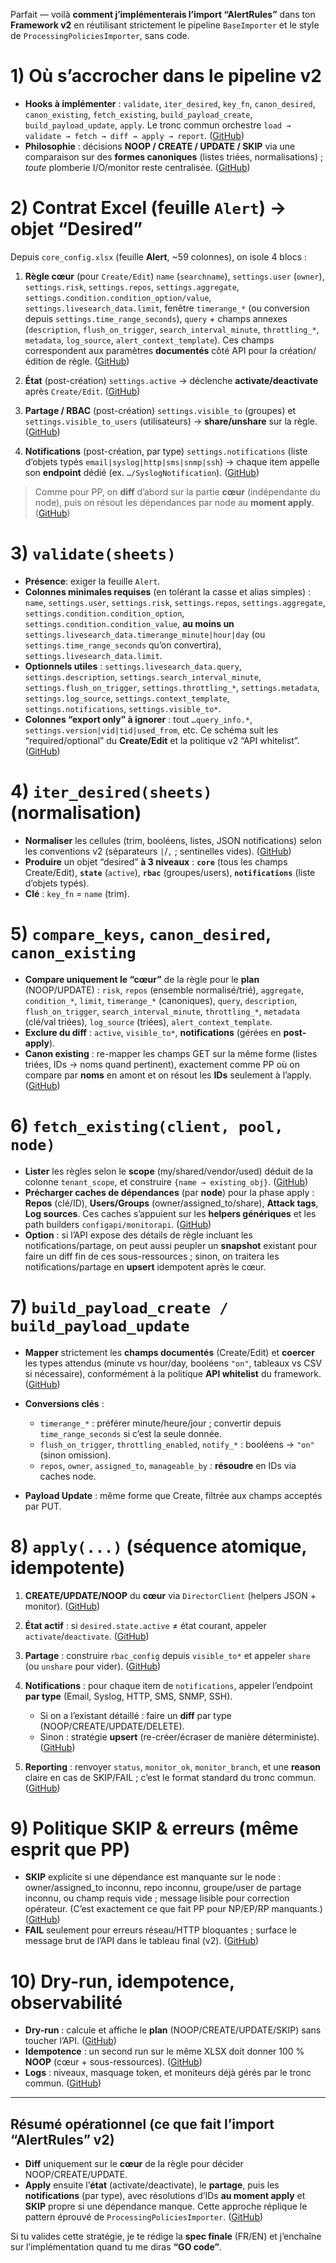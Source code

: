 Parfait — voilà **comment j’implémenterais l’import “AlertRules”** dans ton **Framework v2** en réutilisant strictement le pipeline `BaseImporter` et le style de `ProcessingPoliciesImporter`, sans code.

# 1) Où s’accrocher dans le pipeline v2

* **Hooks à implémenter** : `validate`, `iter_desired`, `key_fn`, `canon_desired`, `canon_existing`, `fetch_existing`, `build_payload_create`, `build_payload_update`, `apply`. Le tronc commun orchestre `load → validate → fetch → diff → apply → report`. ([GitHub][1])
* **Philosophie** : décisions **NOOP / CREATE / UPDATE / SKIP** via une comparaison sur des **formes canoniques** (listes triées, normalisations) ; *toute* plomberie I/O/monitor reste centralisée. ([GitHub][2])

# 2) Contrat Excel (feuille `Alert`) → objet “Desired”

Depuis `core_config.xlsx` (feuille **Alert**, ~59 colonnes), on isole 4 blocs :

1. **Règle cœur** (pour `Create/Edit`)
   `name` (`searchname`), `settings.user` (`owner`), `settings.risk`, `settings.repos`, `settings.aggregate`, `settings.condition.condition_option/value`, `settings.livesearch_data.limit`, fenêtre `timerange_*` (ou conversion depuis `settings.time_range_seconds`), `query` + champs annexes (`description`, `flush_on_trigger`, `search_interval_minute`, `throttling_*`, `metadata`, `log_source`, `alert_context_template`). Ces champs correspondent aux paramètres **documentés** côté API pour la création/édition de règle. ([GitHub][2])

2. **État** (post-création)
   `settings.active` → déclenche **activate/deactivate** après `Create/Edit`. ([GitHub][2])

3. **Partage / RBAC** (post-création)
   `settings.visible_to` (groupes) et `settings.visible_to_users` (utilisateurs) → **share/unshare** sur la règle. ([GitHub][3])

4. **Notifications** (post-création, par type)
   `settings.notifications` (liste d’objets typés `email|syslog|http|sms|snmp|ssh`) → chaque item appelle son **endpoint** dédié (ex. `…/SyslogNotification`). ([GitHub][2])

> Comme pour PP, on **diff** d’abord sur la partie **cœur** (indépendante du node), puis on résout les dépendances par node au **moment apply**. ([GitHub][4])

# 3) `validate(sheets)`

* **Présence**: exiger la feuille `Alert`.
* **Colonnes minimales requises** (en tolérant la casse et alias simples) :
  `name`, `settings.user`, `settings.risk`, `settings.repos`, `settings.aggregate`, `settings.condition.condition_option`, `settings.condition.condition_value`, **au moins un** `settings.livesearch_data.timerange_minute|hour|day` (ou `settings.time_range_seconds` qu’on convertira), `settings.livesearch_data.limit`.
* **Optionnels utiles** : `settings.livesearch_data.query`, `settings.description`, `settings.search_interval_minute`, `settings.flush_on_trigger`, `settings.throttling_*`, `settings.metadata`, `settings.log_source`, `settings.context_template`, `settings.notifications`, `settings.visible_to*`.
* **Colonnes “export only” à ignorer** : tout `…query_info.*`, `settings.version|vid|tid|used_from`, etc.
  Ce schéma suit les “required/optional” du **Create/Edit** et la politique v2 “API whitelist”. ([GitHub][3])

# 4) `iter_desired(sheets)` (normalisation)

* **Normaliser** les cellules (trim, booléens, listes, JSON notifications) selon les conventions v2 (séparateurs `|`/`,` ; sentinelles vides). ([GitHub][2])
* **Produire** un objet “desired” **à 3 niveaux** :
  **`core`** (tous les champs Create/Edit), **`state`** (`active`), **`rbac`** (groupes/users), **`notifications`** (liste d’objets typés).
* **Clé** : `key_fn` = `name` (trim).

# 5) `compare_keys`, `canon_desired`, `canon_existing`

* **Compare uniquement le “cœur”** de la règle pour le **plan** (NOOP/UPDATE) :
  `risk`, `repos` (ensemble normalisé/trié), `aggregate`, `condition_*`, `limit`, `timerange_*` (canoniques), `query`, `description`, `flush_on_trigger`, `search_interval_minute`, `throttling_*`, `metadata` (clé/val triées), `log_source` (triées), `alert_context_template`.
* **Exclure du diff** : `active`, `visible_to*`, **notifications** (gérées en **post-apply**).
* **Canon existing** : re-mapper les champs GET sur la même forme (listes triées, IDs → noms quand pertinent), exactement comme PP où on compare par **noms** en amont et on résout les **IDs** seulement à l’apply. ([GitHub][4])

# 6) `fetch_existing(client, pool, node)`

* **Lister** les règles selon le **scope** (my/shared/vendor/used) déduit de la colonne `tenant_scope`, et construire `{name → existing_obj}`. ([GitHub][2])
* **Précharger caches de dépendances** (par **node**) pour la phase apply :
  **Repos** (clé/ID), **Users/Groups** (owner/assigned_to/share), **Attack tags**, **Log sources**. Ces caches s’appuient sur les **helpers génériques** et les path builders `configapi/monitorapi`. ([GitHub][3])
* **Option** : si l’API expose des détails de règle incluant les notifications/partage, on peut aussi peupler un **snapshot** existant pour faire un diff fin de ces sous-ressources ; sinon, on traitera les notifications/partage en **upsert** idempotent après le cœur.

# 7) `build_payload_create / build_payload_update`

* **Mapper** strictement les **champs documentés** (Create/Edit) et **coercer** les types attendus (minute vs hour/day, booléens `"on"`, tableaux vs CSV si nécessaire), conformément à la politique **API whitelist** du framework. ([GitHub][3])
* **Conversions clés** :

  * `timerange_*` : préférer minute/heure/jour ; convertir depuis `time_range_seconds` si c’est la seule donnée.
  * `flush_on_trigger`, `throttling_enabled`, `notify_*` : booléens → `"on"` (sinon omission).
  * `repos`, `owner`, `assigned_to`, `manageable_by` : **résoudre** en IDs via caches node.
* **Payload Update** : même forme que Create, filtrée aux champs acceptés par PUT.

# 8) `apply(...)` (séquence atomique, idempotente)

1. **CREATE/UPDATE/NOOP** du **cœur** via `DirectorClient` (helpers JSON + monitor). ([GitHub][3])
2. **État actif** : si `desired.state.active` ≠ état courant, appeler `activate`/`deactivate`. ([GitHub][2])
3. **Partage** : construire `rbac_config` depuis `visible_to*` et appeler `share` (ou `unshare` pour vider). ([GitHub][3])
4. **Notifications** : pour chaque item de `notifications`, appeler l’endpoint **par type** (Email, Syslog, HTTP, SMS, SNMP, SSH).

   * Si on a l’existant détaillé : faire un **diff** par type (NOOP/CREATE/UPDATE/DELETE).
   * Sinon : stratégie **upsert** (re-créer/écraser de manière déterministe). ([GitHub][2])
5. **Reporting** : renvoyer `status`, `monitor_ok`, `monitor_branch`, et une **reason** claire en cas de SKIP/FAIL ; c’est le format standard du tronc commun. ([GitHub][1])

# 9) Politique **SKIP** & erreurs (même esprit que PP)

* **SKIP** explicite si une dépendance est manquante sur le node :
  owner/assigned_to inconnu, repo inconnu, groupe/user de partage inconnu, ou champ requis vide ; message lisible pour correction opérateur. (C’est exactement ce que fait PP pour NP/EP/RP manquants.) ([GitHub][4])
* **FAIL** seulement pour erreurs réseau/HTTP bloquantes ; surface le message brut de l’API dans le tableau final (v2). ([GitHub][2])

# 10) Dry-run, idempotence, observabilité

* **Dry-run** : calcule et affiche le **plan** (NOOP/CREATE/UPDATE/SKIP) sans toucher l’API. ([GitHub][1])
* **Idempotence** : un second run sur le même XLSX doit donner 100 % **NOOP** (cœur + sous-ressources). ([GitHub][2])
* **Logs** : niveaux, masquage token, et moniteurs déjà gérés par le tronc commun. ([GitHub][2])

---

## Résumé opérationnel (ce que fait l’import “AlertRules” v2)

* **Diff** uniquement sur le **cœur** de la règle pour décider NOOP/CREATE/UPDATE.
* **Apply** ensuite l’**état** (activate/deactivate), le **partage**, puis les **notifications** (par type), avec résolutions d’IDs **au moment apply** et **SKIP** propre si une dépendance manque. Cette approche réplique le pattern éprouvé de `ProcessingPoliciesImporter`. ([GitHub][4])

Si tu valides cette stratégie, je te rédige la **spec finale** (FR/EN) et j’enchaîne sur l’implémentation quand tu me diras **“GO code”**.

[1]: https://raw.githubusercontent.com/DeDobbeleer/DirectorSync/main/lp_tenant_importer_v2/importers/base.py "raw.githubusercontent.com"
[2]: https://raw.githubusercontent.com/DeDobbeleer/DirectorSync/main/lp_tenant_importer_v2/docs/DirectorSync_v2_Framework_Deep_Dive.md "raw.githubusercontent.com"
[3]: https://raw.githubusercontent.com/DeDobbeleer/DirectorSync/main/lp_tenant_importer_v2/docs/developer_guide_director_sync_v_2_common_trunk.md "raw.githubusercontent.com"
[4]: https://raw.githubusercontent.com/DeDobbeleer/DirectorSync/main/lp_tenant_importer_v2/importers/processing_policies.py "raw.githubusercontent.com"
